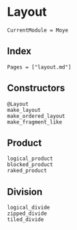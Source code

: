 # Layout 

```@meta
CurrentModule = Moye
```
## Index

```@index
Pages = ["layout.md"]
```

## Constructors
```@docs
@Layout
make_layout
make_ordered_layout
make_fragment_like
```

## Product
```@docs
logical_product
blocked_product
raked_product
```

## Division 
```@docs
logical_divide
zipped_divide
tiled_divide
```